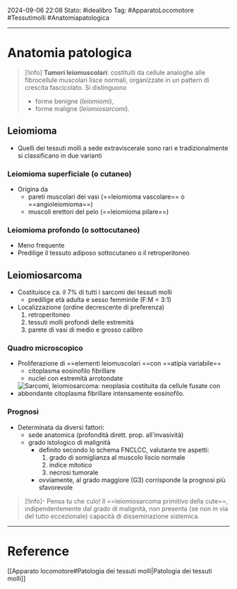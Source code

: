 2024-09-06 22:08
Stato: #idealibro 
Tag: #ApparatoLocomotore #Tessutimolli #Anatomiapatologica 

---
# Anatomia patologica
>[!info]
>**Tumori leiomuscolari**: costituiti da cellule analoghe alle fibrocellule muscolari lisce normali, organizzate in un pattern di crescita fascicolato. Si distinguono
>- forme benigne (*leiomiomi*),
>- forme maligne (*leiomiosarcomi*).
## Leiomioma
- Quelli dei tessuti molli a sede extraviscerale sono rari e tradizionalmente si classificano in due varianti
### Leiomioma superficiale (o cutaneo)
- Origina da
	- pareti muscolari dei vasi (==leiomioma vascolare== o ==angioleiomioma==)
	- muscoli erettori del pelo (==leiomioma pilare==)
### Leiomioma profondo (o sottocutaneo)
- Meno frequente
- Predilige il tessuto adiposo sottocutaneo o il retroperitoneo
## Leiomiosarcoma
- Costituisce ca. il 7% di tutti i sarcomi dei tessuti molli
	- predilige età adulta e sesso femminile (F:M = 3:1)
- Localizzazione (ordine decrescente di preferenza)
	1. retroperitoneo
	2. tessuti molli profondi delle estremità
	3. parete di vasi di medio e grosso calibro
### Quadro microscopico
- Proliferazione di ==elementi leiomuscolari ==con ==atipia variabile==
	- citoplasma eosinofilo fibrillare
	- nuclei con estremità arrotondate
- ![Sarcomi, leiomiosarcoma: neoplasia costituita da cellule fusate con abbondante citoplasma fibrillare intensamente eosinofilo.](https://i.imgur.com/WuDhI9A.png)
### Prognosi
- Determinata da diversi fattori:
	- sede anatomica (profondità dirett. prop. all'invasività)
	- grado istologico di malignità
		- definito secondo lo schema FNCLCC, valutante tre aspetti:
			1. grado di somiglianza al muscolo liscio normale
			2. indice mitotico
			3. necrosi tumorale
		- ovviamente, al grado maggiore (G3) corrisponde la prognosi più sfavorevole
>[!info]- Pensa tu che culo!
>Il ==leiomiosarcoma primitivo della cute==, indipendentemente dal grado di malignità, non presenta (se non in via del tutto eccezionale) capacità di disseminazione sistemica.







---
# Reference
[[Apparato locomotore#Patologia dei tessuti molli|Patologia dei tessuti molli]]